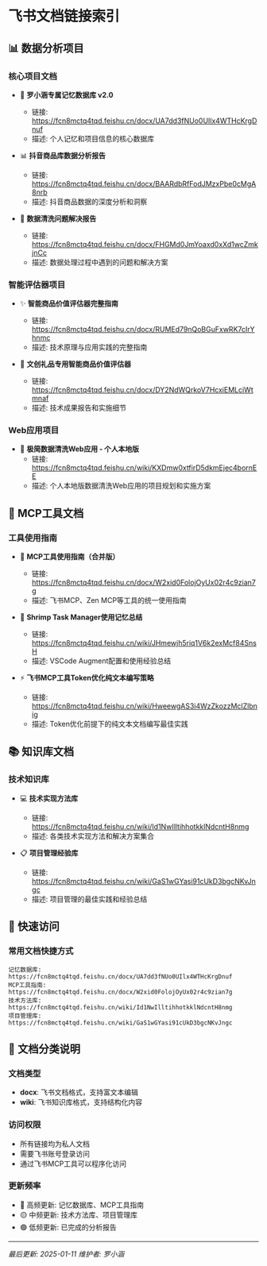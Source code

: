 # 飞书文档链接索引

## 📊 数据分析项目

### 核心项目文档
- 🧠 **罗小涵专属记忆数据库 v2.0**
  - 链接: https://fcn8mctq4tqd.feishu.cn/docx/UA7dd3fNUo0UIlx4WTHcKrgDnuf
  - 描述: 个人记忆和项目信息的核心数据库

- 📊 **抖音商品库数据分析报告**
  - 链接: https://fcn8mctq4tqd.feishu.cn/docx/BAARdbRfFodJMzxPbe0cMgA8nrb
  - 描述: 抖音商品数据的深度分析和洞察

- 🎉 **数据清洗问题解决报告**
  - 链接: https://fcn8mctq4tqd.feishu.cn/docx/FHGMd0JmYoaxd0xXd1wcZmkjnCc
  - 描述: 数据处理过程中遇到的问题和解决方案

### 智能评估器项目
- ✨ **智能商品价值评估器完整指南**
  - 链接: https://fcn8mctq4tqd.feishu.cn/docx/RUMEd79nQoBGuFxwRK7cIrYhnmc
  - 描述: 技术原理与应用实践的完整指南

- 🎨 **文创礼品专用智能商品价值评估器**
  - 链接: https://fcn8mctq4tqd.feishu.cn/docx/DY2NdWQrkoV7HcxiEMLciWtmnaf
  - 描述: 技术成果报告和实施细节

### Web应用项目
- 🚀 **极简数据清洗Web应用 - 个人本地版**
  - 链接: https://fcn8mctq4tqd.feishu.cn/wiki/KXDmw0xtfirD5dkmEjec4bornEE
  - 描述: 个人本地版数据清洗Web应用的项目规划和实施方案

## 🔧 MCP工具文档

### 工具使用指南
- 🔧 **MCP工具使用指南（合并版）**
  - 链接: https://fcn8mctq4tqd.feishu.cn/docx/W2xid0FolojOyUx02r4c9zian7g
  - 描述: 飞书MCP、Zen MCP等工具的统一使用指南

- 🧠 **Shrimp Task Manager使用记忆总结**
  - 链接: https://fcn8mctq4tqd.feishu.cn/wiki/JHmewjh5riq1V6k2exMcf84SnsH
  - 描述: VSCode Augment配置和使用经验总结

- ⚡ **飞书MCP工具Token优化纯文本编写策略**
  - 链接: https://fcn8mctq4tqd.feishu.cn/wiki/HweewgAS3i4WzZkozzMcIZlbnig
  - 描述: Token优化前提下的纯文本文档编写最佳实践

## 📚 知识库文档

### 技术知识库
- 💻 **技术实现方法库**
  - 链接: https://fcn8mctq4tqd.feishu.cn/wiki/Id1NwIlltihhotkklNdcntH8nmg
  - 描述: 各类技术实现方法和解决方案集合

- 📋 **项目管理经验库**
  - 链接: https://fcn8mctq4tqd.feishu.cn/wiki/GaS1wGYasi91cUkD3bgcNKvJngc
  - 描述: 项目管理的最佳实践和经验总结

## 🔗 快速访问

### 常用文档快捷方式
```
记忆数据库: https://fcn8mctq4tqd.feishu.cn/docx/UA7dd3fNUo0UIlx4WTHcKrgDnuf
MCP工具指南: https://fcn8mctq4tqd.feishu.cn/docx/W2xid0FolojOyUx02r4c9zian7g
技术方法库: https://fcn8mctq4tqd.feishu.cn/wiki/Id1NwIlltihhotkklNdcntH8nmg
项目管理库: https://fcn8mctq4tqd.feishu.cn/wiki/GaS1wGYasi91cUkD3bgcNKvJngc
```

## 📝 文档分类说明

### 文档类型
- **docx**: 飞书文档格式，支持富文本编辑
- **wiki**: 飞书知识库格式，支持结构化内容

### 访问权限
- 所有链接均为私人文档
- 需要飞书账号登录访问
- 通过飞书MCP工具可以程序化访问

### 更新频率
- 🔴 高频更新: 记忆数据库、MCP工具指南
- 🟡 中频更新: 技术方法库、项目管理库
- 🟢 低频更新: 已完成的分析报告

---
*最后更新: 2025-01-11*
*维护者: 罗小涵*
